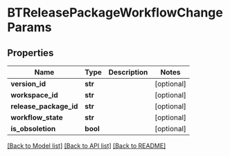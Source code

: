 # BTReleasePackageWorkflowChangeParams

## Properties
Name | Type | Description | Notes
------------ | ------------- | ------------- | -------------
**version_id** | **str** |  | [optional] 
**workspace_id** | **str** |  | [optional] 
**release_package_id** | **str** |  | [optional] 
**workflow_state** | **str** |  | [optional] 
**is_obsoletion** | **bool** |  | [optional] 

[[Back to Model list]](../README.md#documentation-for-models) [[Back to API list]](../README.md#documentation-for-api-endpoints) [[Back to README]](../README.md)


